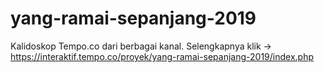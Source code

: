 # yang-ramai-sepanjang-2019
Kalidoskop Tempo.co dari berbagai kanal. Selengkapnya klik -> https://interaktif.tempo.co/proyek/yang-ramai-sepanjang-2019/index.php
